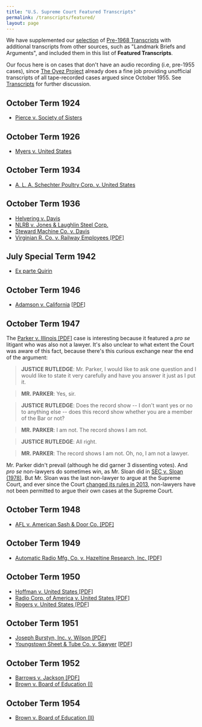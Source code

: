 ```yaml
---
title: "U.S. Supreme Court Featured Transcripts"
permalink: /transcripts/featured/
layout: page
---
```


We have supplemented our [selection](/transcripts/pre-1968#selected-pre-1968-transcripts)
of [Pre-1968 Transcripts](/transcripts/pre-1968) with additional transcripts from other sources,
such as "Landmark Briefs and Arguments", and included them in this list of **Featured Transcripts**.

Our focus here is on cases that don't have an audio recording (i.e, pre-1955 cases), since
[The Oyez Project](https://www.oyez.org) already does a fine job providing unofficial transcripts
of all tape-recorded cases argued since October 1955.  See [Transcripts](/transcripts) for further discussion.

## October Term 1924

- [Pierce v. Society of Sisters](/transcripts/featured/pierce-v-society-of-sisters)

## October Term 1926

- [Myers v. United States](/transcripts/featured/myers-v-united-states)

## October Term 1934

- [A. L. A. Schechter Poultry Corp. v. United States](/transcripts/featured/a-l-a-schechter-poultry-corp-v-united-states)

## October Term 1936

- [Helvering v. Davis](/transcripts/featured/helvering-v-davis)
- [NLRB v. Jones &amp; Laughlin Steel Corp.](/transcripts/featured/nlrb-v-jones-amp-laughlin-steel-corp)
- [Steward Machine Co. v. Davis](/transcripts/featured/steward-machine-co-v-davis)
- [Virginian R. Co. v. Railway Employees [PDF]](/transcripts/pre-1968#1936-092)

## July Special Term 1942

- [Ex parte Quirin](/transcripts/featured/ex-parte-quirin)

## October Term 1946

- [Adamson v. California](/transcripts/featured/adamson-v-california) [[PDF](/transcripts/pre-1968#1946-126)]

## October Term 1947

The [Parker v. Illinois [PDF]](/transcripts/pre-1968#1947-062) case is interesting because it featured a
*pro se* litigant who was also not a lawyer.  It's also unclear to what extent the Court was aware
of this fact, because there's this curious exchange near the end of the argument:

> **JUSTICE RUTLEDGE**: Mr. Parker, I would like to ask one question and I would like to state
it very carefully and have you answer it just as I put it.

> **MR. PARKER**: Yes, sir.

> **JUSTICE RUTLEDGE**: Does the record show -- I don't want yes or no to anything else -- does this
record show whether you are a member of the Bar or not?

> **MR. PARKER**: I am not. The record shows I am not.

> **JUSTICE RUTLEDGE**: All right.

> **MR. PARKER**: The record shows I am not. Oh, no, I am not a lawyer.

Mr. Parker didn't prevail (although he did garner 3 dissenting votes).  And *pro se* non-lawyers do sometimes
win, as Mr. Sloan did in [SEC v. Sloan (1978)](https://www.oyez.org/cases/1977/76-1607).  But Mr. Sloan was the
last non-lawyer to argue at the Supreme Court, and ever since the Court [changed its rules in 2013](https://www.supremecourt.gov/ctrules/2013RulesoftheCourt.pdf#page=40), non-lawyers have not been permitted to argue
their own cases at the Supreme Court.

## October Term 1948

- [AFL v. American Sash &amp; Door Co. [PDF]](/transcripts/pre-1968#1948-019)

## October Term 1949

- [Automatic Radio Mfg. Co. v. Hazeltine Research, Inc. [PDF]](/transcripts/pre-1968#1949-094)

## October Term 1950

- [Hoffman v. United States [PDF]](/transcripts/pre-1968#1950-087)
- [Radio Corp. of America v. United States [PDF]](/transcripts/pre-1968#1950-083)
- [Rogers v. United States [PDF]](/transcripts/pre-1968#1950-031)

## October Term 1951

- [Joseph Burstyn, Inc. v. Wilson [PDF]](/transcripts/pre-1968#1951-084)
- [Youngstown Sheet &amp; Tube Co. v. Sawyer](/transcripts/featured/youngstown-sheet-amp-tube-co-v-sawyer) [[PDF](/transcripts/pre-1968#1951-088)]

## October Term 1952

- [Barrows v. Jackson [PDF]](/transcripts/pre-1968#1952-111)
- [Brown v. Board of Education (I)](/transcripts/featured/brown1)

## October Term 1954

- [Brown v. Board of Education (II)](/transcripts/featured/brown2)
